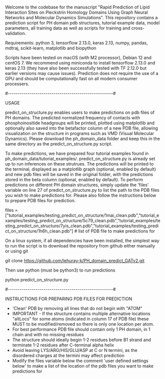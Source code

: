 Welcome to the codebase for the manuscript "Rapid Prediction of Lipid Interaction Sites on Pleckstrin Homology Domains Using Graph Neural Networks and Molecular Dynamics Simulations". This repository contains a prediction script for PH domain pdb structures, tutorial example data, model parameters, all training data as well as scripts for training and cross-validation.

Requirements: python 3, tensorflow 2.13.0, keras 2.13, numpy, pandas, mdtraj, scikit-learn, matplotlib and biopython

Scripts have been tested on macOS (with M2 processor), Debian 12 and centOS 7. We recommend using miniconda to install tensorflow 2.13.0 and keras 2.13 (they have also been successfully tested with TF 2.12.0 but earlier versions may cause issues). Prediction does not require the use of a GPU and should be computationally fast on all modern consumer processers.

#-----------------------------------------------------#

USAGE

predict_on_structure.py enables users to make predictions on pdb files of PH domains. The predicted normalized frequency of contacts with phosphoinositide headgroups will be printed, plotted using matplotlib and optionally also saved into the betafactor column of a new PDB file, allowing visualization on the structure in programs such as VMD (Visual Molecular Dynamics). Please download the ph_domain_data folder and keep this in the same directory as the predict_on_structure.py script.

To make predictions, we have prepared four tutorial examples found in ph_domain_data/tutorial_examples/. predict_on_structure.py is already set up to run inferences on these strutrues. The predictions will be printed to the terminal, displayed as a matplotlib graph (optional, enabled by default) and new pdb files will be saved in the original folder, with the predictions stored in the beta column (optional, enabled by default). To perform predictions on different PH domain structures, simply update the 'files' variable on line 27 of predict_on_structure.py to list the path to the PDB files you wish to make predictions for. Please also follow the instructions below to prepare PDB files for prediction.

files = ["tutorial_examples/testing_predict_on_structure/1mai_clean.pdb","tutorial_examples/testing_predict_on_structure/5c79_clean.pdb","tutorial_examples/testing_predict_on_structure/7yis_clean.pdb","tutorial_examples/testing_predict_on_structure/1h6h_clean.pdb"] # list of PDB file to make predictions for

On a linux system, if all dependencies have been installed, the simplest way to run the script is to download the repository from github either manually or using git

git clone https://github.com/lehuray-k/PH_domain_predict_GATv2.git

Then use python (must be python3) to run predictions

python predict_on_structure.py

#-----------------------------------------------------#

INSTRUCTIONS FOR PREPARING PDB FILES FOR PREDICTION

- 'Clean' PDB by removing all lines that do not begin with "ATOM"
- IMPORTANT - If the structure contains multiple alternative locations "altLocs" for some atoms (indicated in column 17 of PDB file) these MUST to be modified/removed so there is only one location per atom.
- For best performance PDB file should contain only 1 PH domain, in 1 chain and with no missing residues
- The structure should ideally begin 1-2 residues before B1 strand and terminate 1-2 residues after C-terminal alpha helix
- Avoid leaving LYS/ARG/HIS/GLU/ASP at C or N termini, as the disordered charges at the termini may affect prediction
- Modify the files variable below the comment 'user defined settings below' to make a list of the location of the pdb files you want to make predictions for

